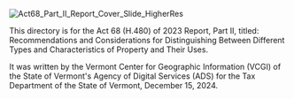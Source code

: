 ![Act68_Part_II_Report_Cover_Slide_HigherRes](https://github.com/user-attachments/assets/ded4f679-6fe5-4367-8823-95fd213417d8)

This directory is for the Act 68 (H.480) of 2023 Report, Part II, titled: Recommendations and Considerations for Distinguishing Between Different Types and Characteristics of Property and Their Uses.

It was written by the Vermont Center for Geographic Information (VCGI) of the State of Vermont's Agency of Digital Services (ADS) for the Tax Department of the State of Vermont, December 15, 2024.
